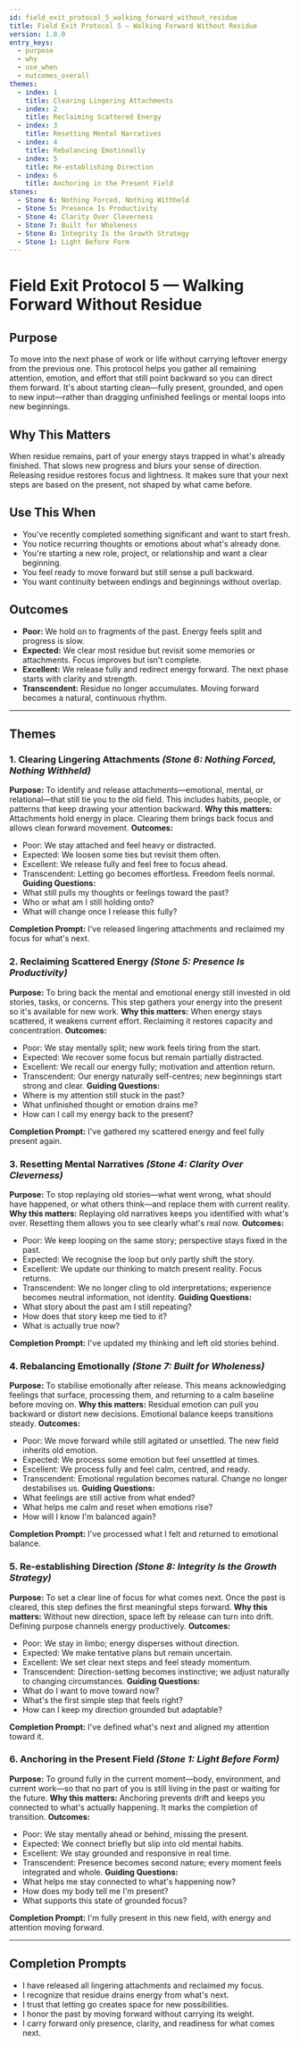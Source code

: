 ```yaml
---
id: field_exit_protocol_5_walking_forward_without_residue
title: Field Exit Protocol 5 — Walking Forward Without Residue
version: 1.0.0
entry_keys:
  - purpose
  - why
  - use_when
  - outcomes_overall
themes:
  - index: 1
    title: Clearing Lingering Attachments
  - index: 2
    title: Reclaiming Scattered Energy
  - index: 3
    title: Resetting Mental Narratives
  - index: 4
    title: Rebalancing Emotionally
  - index: 5
    title: Re-establishing Direction
  - index: 6
    title: Anchoring in the Present Field
stones:
  - Stone 6: Nothing Forced, Nothing Withheld
  - Stone 5: Presence Is Productivity
  - Stone 4: Clarity Over Cleverness
  - Stone 7: Built for Wholeness
  - Stone 8: Integrity Is the Growth Strategy
  - Stone 1: Light Before Form
---
```


# Field Exit Protocol 5 — Walking Forward Without Residue

## Purpose
To move into the next phase of work or life without carrying leftover energy from the previous one. This protocol helps you gather all remaining attention, emotion, and effort that still point backward so you can direct them forward. It's about starting clean—fully present, grounded, and open to new input—rather than dragging unfinished feelings or mental loops into new beginnings.

## Why This Matters
When residue remains, part of your energy stays trapped in what's already finished. That slows new progress and blurs your sense of direction. Releasing residue restores focus and lightness. It makes sure that your next steps are based on the present, not shaped by what came before.

## Use This When
- You've recently completed something significant and want to start fresh.
- You notice recurring thoughts or emotions about what's already done.
- You're starting a new role, project, or relationship and want a clear beginning.
- You feel ready to move forward but still sense a pull backward.
- You want continuity between endings and beginnings without overlap.

## Outcomes
- **Poor:** We hold on to fragments of the past. Energy feels split and progress is slow.
- **Expected:** We clear most residue but revisit some memories or attachments. Focus improves but isn't complete.
- **Excellent:** We release fully and redirect energy forward. The next phase starts with clarity and strength.
- **Transcendent:** Residue no longer accumulates. Moving forward becomes a natural, continuous rhythm.

---

## Themes

### 1. Clearing Lingering Attachments *(Stone 6: Nothing Forced, Nothing Withheld)*
**Purpose:** To identify and release attachments—emotional, mental, or relational—that still tie you to the old field. This includes habits, people, or patterns that keep drawing your attention backward.
**Why this matters:** Attachments hold energy in place. Clearing them brings back focus and allows clean forward movement.
**Outcomes:**
- Poor: We stay attached and feel heavy or distracted.
- Expected: We loosen some ties but revisit them often.
- Excellent: We release fully and feel free to focus ahead.
- Transcendent: Letting go becomes effortless. Freedom feels normal.
**Guiding Questions:**
- What still pulls my thoughts or feelings toward the past?
- Who or what am I still holding onto?
- What will change once I release this fully?

**Completion Prompt:**
I've released lingering attachments and reclaimed my focus for what's next.

### 2. Reclaiming Scattered Energy *(Stone 5: Presence Is Productivity)*
**Purpose:** To bring back the mental and emotional energy still invested in old stories, tasks, or concerns. This step gathers your energy into the present so it's available for new work.
**Why this matters:** When energy stays scattered, it weakens current effort. Reclaiming it restores capacity and concentration.
**Outcomes:**
- Poor: We stay mentally split; new work feels tiring from the start.
- Expected: We recover some focus but remain partially distracted.
- Excellent: We recall our energy fully; motivation and attention return.
- Transcendent: Our energy naturally self-centres; new beginnings start strong and clear.
**Guiding Questions:**
- Where is my attention still stuck in the past?
- What unfinished thought or emotion drains me?
- How can I call my energy back to the present?

**Completion Prompt:**
I've gathered my scattered energy and feel fully present again.

### 3. Resetting Mental Narratives *(Stone 4: Clarity Over Cleverness)*
**Purpose:** To stop replaying old stories—what went wrong, what should have happened, or what others think—and replace them with current reality.
**Why this matters:** Replaying old narratives keeps you identified with what's over. Resetting them allows you to see clearly what's real now.
**Outcomes:**
- Poor: We keep looping on the same story; perspective stays fixed in the past.
- Expected: We recognise the loop but only partly shift the story.
- Excellent: We update our thinking to match present reality. Focus returns.
- Transcendent: We no longer cling to old interpretations; experience becomes neutral information, not identity.
**Guiding Questions:**
- What story about the past am I still repeating?
- How does that story keep me tied to it?
- What is actually true now?

**Completion Prompt:**
I've updated my thinking and left old stories behind.

### 4. Rebalancing Emotionally *(Stone 7: Built for Wholeness)*
**Purpose:** To stabilise emotionally after release. This means acknowledging feelings that surface, processing them, and returning to a calm baseline before moving on.
**Why this matters:** Residual emotion can pull you backward or distort new decisions. Emotional balance keeps transitions steady.
**Outcomes:**
- Poor: We move forward while still agitated or unsettled. The new field inherits old emotion.
- Expected: We process some emotion but feel unsettled at times.
- Excellent: We process fully and feel calm, centred, and ready.
- Transcendent: Emotional regulation becomes natural. Change no longer destabilises us.
**Guiding Questions:**
- What feelings are still active from what ended?
- What helps me calm and reset when emotions rise?
- How will I know I'm balanced again?

**Completion Prompt:**
I've processed what I felt and returned to emotional balance.

### 5. Re-establishing Direction *(Stone 8: Integrity Is the Growth Strategy)*
**Purpose:** To set a clear line of focus for what comes next. Once the past is cleared, this step defines the first meaningful steps forward.
**Why this matters:** Without new direction, space left by release can turn into drift. Defining purpose channels energy productively.
**Outcomes:**
- Poor: We stay in limbo; energy disperses without direction.
- Expected: We make tentative plans but remain uncertain.
- Excellent: We set clear next steps and feel steady momentum.
- Transcendent: Direction-setting becomes instinctive; we adjust naturally to changing circumstances.
**Guiding Questions:**
- What do I want to move toward now?
- What's the first simple step that feels right?
- How can I keep my direction grounded but adaptable?

**Completion Prompt:**
I've defined what's next and aligned my attention toward it.

### 6. Anchoring in the Present Field *(Stone 1: Light Before Form)*
**Purpose:** To ground fully in the current moment—body, environment, and current work—so that no part of you is still living in the past or waiting for the future.
**Why this matters:** Anchoring prevents drift and keeps you connected to what's actually happening. It marks the completion of transition.
**Outcomes:**
- Poor: We stay mentally ahead or behind, missing the present.
- Expected: We connect briefly but slip into old mental habits.
- Excellent: We stay grounded and responsive in real time.
- Transcendent: Presence becomes second nature; every moment feels integrated and whole.
**Guiding Questions:**
- What helps me stay connected to what's happening now?
- How does my body tell me I'm present?
- What supports this state of grounded focus?

**Completion Prompt:**
I'm fully present in this new field, with energy and attention moving forward.

---

## Completion Prompts
- I have released all lingering attachments and reclaimed my focus.
- I recognize that residue drains energy from what's next.
- I trust that letting go creates space for new possibilities.
- I honor the past by moving forward without carrying its weight.
- I carry forward only presence, clarity, and readiness for what comes next.
